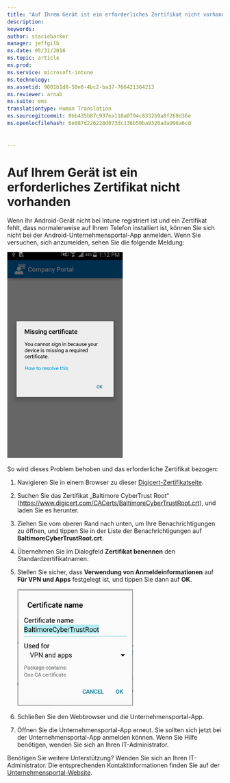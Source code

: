 ```yaml
---
title: "Auf Ihrem Gerät ist ein erforderliches Zertifikat nicht vorhanden | Microsoft Intune"
description: 
keywords: 
author: staciebarker
manager: jeffgilb
ms.date: 05/31/2016
ms.topic: article
ms.prod: 
ms.service: microsoft-intune
ms.technology: 
ms.assetid: 9081b1d8-50e8-4bc2-ba37-766421364213
ms.reviewer: arnab
ms.suite: ems
translationtype: Human Translation
ms.sourcegitcommit: 0bb435b87c937ea118a0794c8332b9a8f268d36e
ms.openlocfilehash: 6e887d226228d073dc136b50ba9320ada996a6cd


---
```



# Auf Ihrem Gerät ist ein erforderliches Zertifikat nicht vorhanden
Wenn Ihr Android-Gerät nicht bei Intune registriert ist und ein Zertifikat fehlt, dass normalerweise auf Ihrem Telefon installiert ist, können Sie sich nicht bei der Android-Unternehmensportal-App anmelden. Wenn Sie versuchen, sich anzumelden, sehen Sie die folgende Meldung:

![andr-cert-install-cert-missing](./media/andr-cert_install-1-cert_missing.png)

So wird dieses Problem behoben und das erforderliche Zertifikat bezogen:

1.  Navigieren Sie in einem Browser zu dieser [Digicert-Zertifikatseite](https://www.digicert.com/digicert-root-certificates.htm).

2.  Suchen Sie das Zertifikat „Baltimore CyberTrust Root“ (https://www.digicert.com/CACerts/BaltimoreCyberTrustRoot.crt), und laden Sie es herunter.

3.  Ziehen Sie vom oberen Rand nach unten, um Ihre Benachrichtigungen zu öffnen, und tippen Sie in der Liste der Benachrichtigungen auf **BaltimoreCyberTrustRoot.crt**.

4.  Übernehmen Sie im Dialogfeld **Zertifikat benennen** den Standardzertifikatnamen.

5. Stellen Sie sicher, dass **Verwendung von Anmeldeinformationen** auf **Für VPN und Apps** festgelegt ist, und tippen Sie dann auf **OK**.

    ![andr-cert-install-add-cert-name](./media/andr-cert_install-2-add_cert_name.png)

6. Schließen Sie den Webbrowser und die Unternehmensportal-App.

7. Öffnen Sie die Unternehmensportal-App erneut. Sie sollten sich jetzt bei der Unternehmensportal-App anmelden können. Wenn Sie Hilfe benötigen, wenden Sie sich an Ihren IT-Administrator.

Benötigen Sie weitere Unterstützung? Wenden Sie sich an Ihren IT-Administrator. Die entsprechenden Kontaktinformationen finden Sie auf der [Unternehmensportal-Website](http://portal.manage.microsoft.com).


<!--HONumber=Jun16_HO4-->



